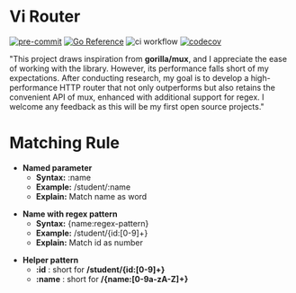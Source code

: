 # Vi Router

[![pre-commit](https://img.shields.io/badge/pre--commit-enabled-brightgreen?logo=pre-commit)](https://github.com/pre-commit/pre-commit)
[![Go Reference](https://pkg.go.dev/badge/github.com/diontr00/vi.svg)](https://pkg.go.dev/github.com/diontr00/vi)
![ci workflow](https://github.com/diontr00/gocolor/actions/workflows/ci.yml/badge.svg)
[![codecov](https://codecov.io/gh/diontr00/vi/graph/badge.svg?token=bPz6VDXHae)](https://codecov.io/gh/diontr00/vi)

"This project draws inspiration from **gorilla/mux**, and I appreciate the ease of working with the library. However, its performance falls short of my expectations. After conducting research, my goal is to develop a high-performance HTTP router that not only outperforms but also retains the convenient API of mux, enhanced with additional support for regex. I welcome any feedback as this will be my first open source projects."

# Matching Rule

- **Named parameter**
  - **Syntax:** :name
  - **Example:** /student/:name
  - **Explain:** Match name as word

* **Name with regex pattern**
  - **Syntax:** {name:regex-pattern}
  - **Example:** /student/{id:[0-9]+}
  * **Explain:** Match id as number

- **Helper pattern**
  - **:id** : short for **/student/{id:[0-9]+}**
  - **:name** : short for **/{name:[0-9a-zA-Z]+}**
